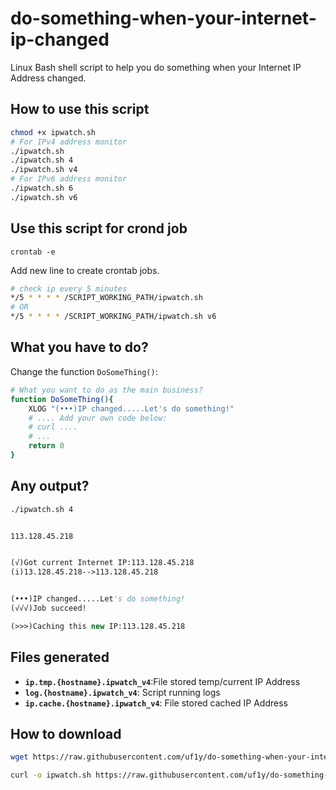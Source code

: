 # do-something-when-your-internet-ip-changed
 Linux Bash shell script to help you do something when your Internet IP Address changed.


## How to use this script

```bash
chmod +x ipwatch.sh
# For IPv4 address monitor
./ipwatch.sh
./ipwatch.sh 4
./ipwatch.sh v4
# For IPv6 address monitor
./ipwatch.sh 6
./ipwatch.sh v6
```

## Use this script for crond job
```shell
crontab -e
```
Add new line to create crontab jobs.

```bash
# check ip every 5 minutes
*/5 * * * * /SCRIPT_WORKING_PATH/ipwatch.sh
# OR
*/5 * * * * /SCRIPT_WORKING_PATH/ipwatch.sh v6
```

## What you have to do?

Change the function `DoSomeThing()`:

```bash
# What you want to do as the main business?
function DoSomeThing(){
    XLOG "(•••)IP changed.....Let's do something!"
    # .... Add your own code below:
    # curl ....
    # ...
    return 0
}
```
## Any output?

```vb
./ipwatch.sh 4


113.128.45.218


(√)Got current Internet IP:113.128.45.218
(i)13.128.45.218-->113.128.45.218


(•••)IP changed.....Let's do something!
(√√√)Job succeed!

(>>>)Caching this new IP:113.128.45.218
```

## Files generated

- **`ip.tmp.{hostname}.ipwatch_v4`**:File stored temp/current IP Address
- **`log.{hostname}.ipwatch_v4`**: Script running logs
- **`ip.cache.{hostname}.ipwatch_v4`**: File stored cached IP Address

## How to download

```bash
wget https://raw.githubusercontent.com/uf1y/do-something-when-your-internet-ip-changed/main/ipwatch.sh

curl -o ipwatch.sh https://raw.githubusercontent.com/uf1y/do-something-when-your-internet-ip-changed/main/ipwatch.sh
```